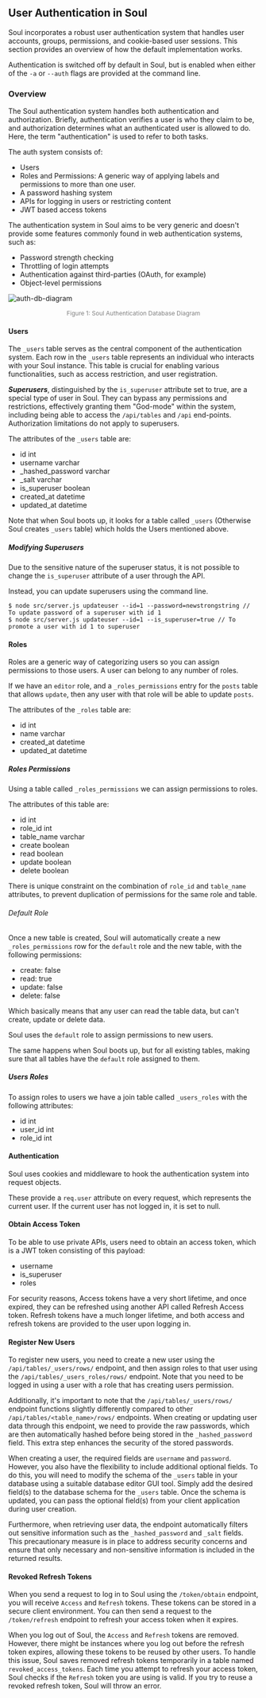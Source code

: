 ## User Authentication in Soul

Soul incorporates a robust user authentication system that handles user accounts, groups, permissions, and cookie-based user sessions. This section provides an overview of how the default implementation works.

Authentication is switched off by default in Soul, but is enabled when either of the `-a` or `--auth` flags are provided at the command line.

### Overview

The Soul authentication system handles both authentication and authorization. Briefly, authentication verifies a user is who they claim to be, and authorization determines what an authenticated user is allowed to do. Here, the term "authentication" is used to refer to both tasks.

The auth system consists of:

- Users
- Roles and Permissions: A generic way of applying labels and permissions to more than one user.
- A password hashing system
- APIs for logging in users or restricting content
- JWT based access tokens

The authentication system in Soul aims to be very generic and doesn't provide some features commonly found in web authentication systems, such as:

- Password strength checking
- Throttling of login attempts
- Authentication against third-parties (OAuth, for example)
- Object-level permissions

![auth-db-diagram](./auth-db-diagram.png)

<center style="font-size: 12px; color: gray">Figure 1: Soul Authentication Database Diagram</center>

#### Users

The `_users` table serves as the central component of the authentication system. Each row in the `_users` table represents an individual who interacts with your Soul instance. This table is crucial for enabling various functionalities, such as access restriction, and user registration.

**_Superusers_**, distinguished by the `is_superuser` attribute set to true, are a special type of user in Soul. They can bypass any permissions and restrictions, effectively granting them "God-mode" within the system, including being able to access the `/api/tables` and `/api` end-points. Authorization limitations do not apply to superusers.

The attributes of the `_users` table are:

- id int
- username varchar
- \_hashed_password varchar
- \_salt varchar
- is_superuser boolean
- created_at datetime
- updated_at datetime

Note that when Soul boots up, it looks for a table called `_users` (Otherwise Soul creates `_users` table) which holds the Users mentioned above.

##### Modifying Superusers

Due to the sensitive nature of the superuser status, it is not possible to change the `is_superuser` attribute of a user through the API.

Instead, you can update superusers using the command line.

```
$ node src/server.js updateuser --id=1 --password=newstrongstring // To update password of a superuser with id 1
$ node src/server.js updateuser --id=1 --is_superuser=true // To promote a user with id 1 to superuser
```

#### Roles

Roles are a generic way of categorizing users so you can assign permissions to those users. A user can belong to any number of roles.

If we have an `editor` role, and a `_roles_permissions` entry for the `posts` table that allows `update`, then any user with that role will be able to update `posts`.

The attributes of the `_roles` table are:

- id int
- name varchar
- created_at datetime
- updated_at datetime

##### Roles Permissions

Using a table called `_roles_permissions` we can assign permissions to roles.

The attributes of this table are:

- id int
- role_id int
- table_name varchar
- create boolean
- read boolean
- update boolean
- delete boolean

There is unique constraint on the combination of `role_id` and `table_name` attributes,
to prevent duplication of permissions for the same role and table.

###### Default Role

Once a new table is created, Soul will automatically create a new `_roles_permissions` row for the `default` role and the new table, with the following permissions:

- create: false
- read: true
- update: false
- delete: false

Which basically means that any user can read the table data, but can't create, update or delete data.

Soul uses the `default` role to assign permissions to new users.

The same happens when Soul boots up, but for all existing tables, making sure that all tables have the `default` role assigned to them.

##### Users Roles

To assign roles to users we have a join table called `_users_roles` with the following attributes:

- id int
- user_id int
- role_id int

#### Authentication

Soul uses cookies and middleware to hook the authentication system into request objects.

These provide a `req.user` attribute on every request, which represents the current user. If the current user has not logged in, it is set to null.

#### Obtain Access Token

To be able to use private APIs, users need to obtain an access token, which is a JWT token consisting of this payload:

- username
- is_superuser
- roles

For security reasons, Access tokens have a very short lifetime, and once expired, they can be refreshed using another API called Refresh Access token. Refresh tokens have a much longer lifetime, and both access and refresh tokens are provided to the user upon logging in.

#### Register New Users

To register new users, you need to create a new user using the `/api/tables/_users/rows/` endpoint, and then assign roles to that user using the `/api/tables/_users_roles/rows/` endpoint.
Note that you need to be logged in using a user with a role that has creating users permission.

Additionally, it's important to note that the `/api/tables/_users/rows/` endpoint functions slightly differently compared to other `/api/tables/<table_name>/rows/` endpoints. When creating or updating user data through this endpoint, we need to provide the raw passwords, which are then automatically hashed before being stored in the `_hashed_password` field. This extra step enhances the security of the stored passwords.

When creating a user, the required fields are `username` and `password`. However, you also have the flexibility to include additional optional fields. To do this, you will need to modify the schema of the `_users` table in your database using a suitable database editor GUI tool. Simply add the desired field(s) to the database schema for the `_users` table. Once the schema is updated, you can pass the optional field(s) from your client application during user creation.

Furthermore, when retrieving user data, the endpoint automatically filters out sensitive information such as the `_hashed_password` and `_salt` fields. This precautionary measure is in place to address security concerns and ensure that only necessary and non-sensitive information is included in the returned results.

#### Revoked Refresh Tokens

When you send a request to log in to Soul using the `/token/obtain` endpoint, you will receive `Access` and `Refresh` tokens. These tokens can be stored in a secure client environment. You can then send a request to the `/token/refresh` endpoint to refresh your access token when it expires.

When you log out of Soul, the `Access` and `Refresh` tokens are removed. However, there might be instances where you log out before the refresh token expires, allowing these tokens to be reused by other users. To handle this issue, Soul saves removed refresh tokens temporarily in a table named `revoked_access_tokens`. Each time you attempt to refresh your access token, Soul checks if the `Refresh` token you are using is valid. If you try to reuse a revoked refresh token, Soul will throw an error.
